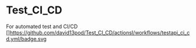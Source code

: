 # Test_CI_CD
For automated test and CI/CD
[]https://github.com/david13pod/Test_CI_CD/actionsI/workflows/testapi_ci_cd.yml/badge.svg
